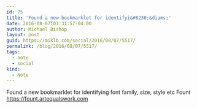 ```yaml
---
id: 75
title: 'Found a new bookmarklet for identifyi&#8230;&diams;'
date: 2016-08-07T01:31:57-04:00
author: Michael Bishop
layout: post
guid: https://miklb.com/social/2016/08/07/5517/
permalink: /blog/2016/08/07/5517/
tags:
  - note
  - social
kind:
  - Note
---
```

<p>Found a new bookmarklet for identifying font family, size, style etc Fount <a href="https://fount.artequalswork.com">https://fount.artequalswork.com</a></p>
